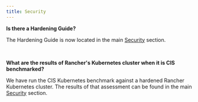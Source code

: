 ```yaml
---
title: Security
---
```


**Is there a Hardening Guide?**

The Hardening Guide is now located in the main [Security](../pages-for-subheaders/rancher-security.md) section.

<br/>

**What are the results of Rancher's Kubernetes cluster when it is CIS benchmarked?**

We have run the CIS Kubernetes benchmark against a hardened Rancher Kubernetes cluster.  The results of that assessment can be found in the main [Security](../pages-for-subheaders/rancher-security.md) section.
